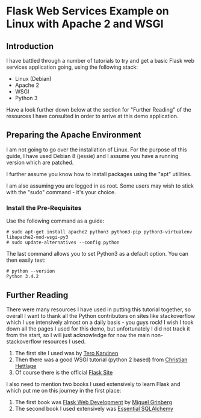 # Flask Web Services Example on Linux with Apache 2 and WSGI

## Introduction

I have battled through a number of tutorials to try and get a basic Flask web services application going, using the following stack:

* Linux (Debian)
* Apache 2
* WSGI
* Python 3

Have a look further down below at the section for "Further Reading" of the resources I have consulted in order to arrive at this demo application.

## Preparing the Apache Environment

I am not going to go over the installation of Linux. For the purpose of this guide, I have used Debian 8 (jessie) and I assume you have a running version which are patched.

I further assume you know how to install packages using the "apt" utilities.

I am also assuming you are logged in as root. Some users may wish to stick with the "sudo" command - it's your choice.

### Install the Pre-Requisites

Use the following command as a guide:

```
# sudo apt-get install apache2 python3 python3-pip python3-virtualenv libapache2-mod-wsgi-py3
# sudo update-alternatives --config python
```

The last command allows you to set Python3 as a default option. You can then easily test:

```
# python --version
Python 3.4.2
```

## Further Reading

There were many resources I have used in putting this tutorial together, so overall I want to thank all the Python contributors on sites like stackoverflow which I use intensively almost on a daily basis - you guys rock! I wish I took down all the pages I used for this demo, but unfortunately I did not track it from the start, so I will just acknowledge for now the main non-stackoverflow resources I used.

1. The first site I used was by [Tero Karvinen](http://terokarvinen.com/2016/deploy-flask-python3-on-apache2-ubuntu "Deploy Flask & Python3 on Apache2 & Ubuntu")
2. Then there was a good WSGI tutorial (python 2 based) from [Christian Hettlage](http://software.saao.ac.za/2014/10/29/deploying-a-flask-application-on-apache/ "Deploying a Flask application on Apache")
3. Of course there is the official [Flask Site](http://flask.pocoo.org/docs/0.10/ "Flask")

I also need to mention two books I used extensively to learn Flask and which put me on this journey in the first place:

1. The first book was [Flask Web Development](http://www.flaskbook.com "Flask Web Development") by [Miguel Grinberg](https://github.com/miguelgrinberg "GitHub")
2. The second book I used extensively was [Essential SQLAlchemy](http://shop.oreilly.com/product/0636920035800.do "Essential SQLAlchemy")

